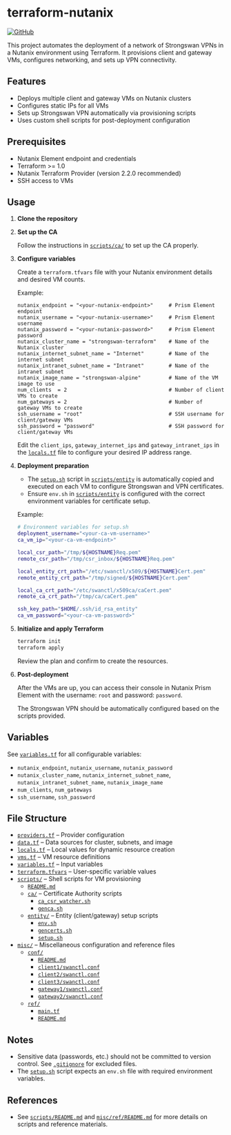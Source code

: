 # terraform-nutanix

[![GitHub](https://img.shields.io/badge/GitHub-NgYaoDong%2Fterraform--nutanix-blue?logo=github)](https://github.com/NgYaoDong/terraform-nutanix)

This project automates the deployment of a network of Strongswan VPNs in a Nutanix environment using Terraform. It provisions client and gateway VMs, configures networking, and sets up VPN connectivity.

## Features

- Deploys multiple client and gateway VMs on Nutanix clusters
- Configures static IPs for all VMs
- Sets up Strongswan VPN automatically via provisioning scripts
- Uses custom shell scripts for post-deployment configuration

## Prerequisites

- Nutanix Element endpoint and credentials
- Terraform >= 1.0
- Nutanix Terraform Provider (version 2.2.0 recommended)
- SSH access to VMs

## Usage

1. **Clone the repository**

2. **Set up the CA**

   Follow the instructions in [`scripts/ca/`](scripts/ca/) to set up the CA properly.

3. **Configure variables**

   Create a `terraform.tfvars` file with your Nutanix environment details and desired VM counts.

   Example:

   ```hcl
   nutanix_endpoint = "<your-nutanix-endpoint>"     # Prism Element endpoint
   nutanix_username = "<your-nutanix-username>"     # Prism Element username
   nutanix_password = "<your-nutanix-password>"     # Prism Element password
   nutanix_cluster_name = "strongswan-terraform"    # Name of the Nutanix cluster
   nutanix_internet_subnet_name = "Internet"        # Name of the internet subnet
   nutanix_intranet_subnet_name = "Intranet"        # Name of the intranet subnet
   nutanix_image_name = "strongswan-alpine"         # Name of the VM image to use
   num_clients  = 2                                 # Number of client VMs to create
   num_gateways = 2                                 # Number of gateway VMs to create
   ssh_username = "root"                            # SSH username for client/gateway VMs
   ssh_password = "password"                        # SSH password for client/gateway VMs
   ```

   Edit the `client_ips`, `gateway_internet_ips` and `gateway_intranet_ips` in the [`locals.tf`](locals.tf) file to configure your desired IP address range.

4. **Deployment preparation**

   - The [`setup.sh`](scripts/entity/setup.sh) script in [`scripts/entity`](scripts/entity/) is automatically copied and executed on each VM to configure Strongswan and VPN certificates.
   - Ensure `env.sh` in [`scripts/entity`](scripts/entity/) is configured with the correct environment variables for certificate setup.
  
   Example:

   ```bash
   # Environment variables for setup.sh
   deployment_username="<your-ca-vm-username>"
   ca_vm_ip="<your-ca-vm-endpoint>"

   local_csr_path="/tmp/${HOSTNAME}Req.pem"
   remote_csr_path="/tmp/csr_inbox/${HOSTNAME}Req.pem"

   local_entity_crt_path="/etc/swanctl/x509/${HOSTNAME}Cert.pem"
   remote_entity_crt_path="/tmp/signed/${HOSTNAME}Cert.pem"

   local_ca_crt_path="/etc/swanctl/x509ca/caCert.pem"
   remote_ca_crt_path="/tmp/ca/caCert.pem"

   ssh_key_path="$HOME/.ssh/id_rsa_entity"
   ca_vm_password="<your-ca-vm-password>"
   ```

5. **Initialize and apply Terraform**

   ```bash
   terraform init
   terraform apply
   ```

    Review the plan and confirm to create the resources.

6. **Post-deployment**

   After the VMs are up, you can access their console in Nutanix Prism Element with the username: `root` and password: `password`.

   The Strongswan VPN should be automatically configured based on the scripts provided.

## Variables

See [`variables.tf`](variables.tf) for all configurable variables:

- `nutanix_endpoint`, `nutanix_username`, `nutanix_password`
- `nutanix_cluster_name`, `nutanix_internet_subnet_name`, `nutanix_intranet_subnet_name`, `nutanix_image_name`
- `num_clients`, `num_gateways`
- `ssh_username`, `ssh_password`

## File Structure

- [`providers.tf`](providers.tf) – Provider configuration
- [`data.tf`](data.tf) – Data sources for cluster, subnets, and image
- [`locals.tf`](locals.tf) – Local values for dynamic resource creation
- [`vms.tf`](vms.tf) – VM resource definitions
- [`variables.tf`](variables.tf) – Input variables
- [`terraform.tfvars`](terraform.tfvars) – User-specific variable values
- [`scripts/`](scripts/) – Shell scripts for VM provisioning
  - [`README.md`](scripts/README.md)
  - [`ca/`](scripts/ca/) – Certificate Authority scripts
    - [`ca_csr_watcher.sh`](scripts/ca/ca_csr_watcher.sh)
    - [`genca.sh`](scripts/ca/genca.sh)
  - [`entity/`](scripts/entity/) – Entity (client/gateway) setup scripts
    - [`env.sh`](scripts/entity/env.sh)
    - [`gencerts.sh`](scripts/entity/gencerts.sh)
    - [`setup.sh`](scripts/entity/setup.sh)
- [`misc/`](misc/) – Miscellaneous configuration and reference files
  - [`conf/`](misc/conf/)
    - [`README.md`](misc/conf/README.md)
    - [`client1/swanctl.conf`](misc/conf/client1/swanctl.conf)
    - [`client2/swanctl.conf`](misc/conf/client2/swanctl.conf)
    - [`client3/swanctl.conf`](misc/conf/client3/swanctl.conf)
    - [`gateway1/swanctl.conf`](misc/conf/gateway1/swanctl.conf)
    - [`gateway2/swanctl.conf`](misc/conf/gateway2/swanctl.conf)
  - [`ref/`](misc/ref/)
    - [`main.tf`](misc/ref/main.tf)
    - [`README.md`](misc/ref/README.md)

## Notes

- Sensitive data (passwords, etc.) should not be committed to version control. See [`.gitignore`](.gitignore) for excluded files.
- The [`setup.sh`](scripts/entity/setup.sh) script expects an `env.sh` file with required environment variables.

## References

- See [`scripts/README.md`](scripts/README.md) and [`misc/ref/README.md`](misc/ref/README.md) for more details on scripts and reference materials.
